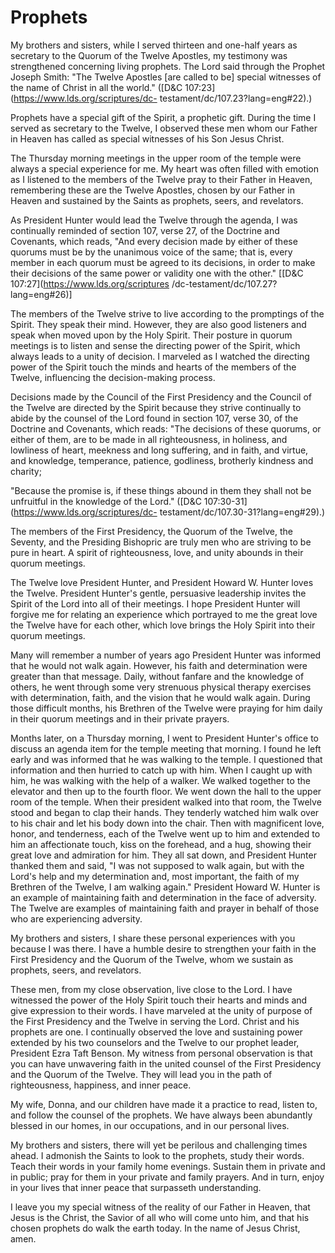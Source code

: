 # Prophets

My brothers and sisters, while I served thirteen and one-half years as
secretary to the Quorum of the Twelve Apostles, my testimony was strengthened
concerning living prophets. The Lord said through the Prophet Joseph Smith:
"The Twelve Apostles [are called to be] special witnesses of the name of
Christ in all the world." ([D&amp;C 107:23](https://www.lds.org/scriptures/dc-
testament/dc/107.23?lang=eng#22).)

Prophets have a special gift of the Spirit, a prophetic gift. During the time
I served as secretary to the Twelve, I observed these men whom our Father in
Heaven has called as special witnesses of his Son Jesus Christ.

The Thursday morning meetings in the upper room of the temple were always a
special experience for me. My heart was often filled with emotion as I
listened to the members of the Twelve pray to their Father in Heaven,
remembering these are the Twelve Apostles, chosen by our Father in Heaven and
sustained by the Saints as prophets, seers, and revelators.

As President Hunter would lead the Twelve through the agenda, I was
continually reminded of section 107, verse 27, of the Doctrine and Covenants,
which reads, "And every decision made by either of these quorums must be by
the unanimous voice of the same; that is, every member in each quorum must be
agreed to its decisions, in order to make their decisions of the same power or
validity one with the other." [[D&amp;C 107:27](https://www.lds.org/scriptures
/dc-testament/dc/107.27?lang=eng#26)]

The members of the Twelve strive to live according to the promptings of the
Spirit. They speak their mind. However, they are also good listeners and speak
when moved upon by the Holy Spirit. Their posture in quorum meetings is to
listen and sense the directing power of the Spirit, which always leads to a
unity of decision. I marveled as I watched the directing power of the Spirit
touch the minds and hearts of the members of the Twelve, influencing the
decision-making process.

Decisions made by the Council of the First Presidency and the Council of the
Twelve are directed by the Spirit because they strive continually to abide by
the counsel of the Lord found in section 107, verse 30, of the Doctrine and
Covenants, which reads: "The decisions of these quorums, or either of them,
are to be made in all righteousness, in holiness, and lowliness of heart,
meekness and long suffering, and in faith, and virtue, and knowledge,
temperance, patience, godliness, brotherly kindness and charity;

"Because the promise is, if these things abound in them they shall not be
unfruitful in the knowledge of the Lord." ([D&amp;C
107:30-31](https://www.lds.org/scriptures/dc-
testament/dc/107.30-31?lang=eng#29).)

The members of the First Presidency, the Quorum of the Twelve, the Seventy,
and the Presiding Bishopric are truly men who are striving to be pure in
heart. A spirit of righteousness, love, and unity abounds in their quorum
meetings.

The Twelve love President Hunter, and President Howard W. Hunter loves the
Twelve. President Hunter's gentle, persuasive leadership invites the Spirit of
the Lord into all of their meetings. I hope President Hunter will forgive me
for relating an experience which portrayed to me the great love the Twelve
have for each other, which love brings the Holy Spirit into their quorum
meetings.

Many will remember a number of years ago President Hunter was informed that he
would not walk again. However, his faith and determination were greater than
that message. Daily, without fanfare and the knowledge of others, he went
through some very strenuous physical therapy exercises with determination,
faith, and the vision that he would walk again. During those difficult months,
his Brethren of the Twelve were praying for him daily in their quorum meetings
and in their private prayers.

Months later, on a Thursday morning, I went to President Hunter's office to
discuss an agenda item for the temple meeting that morning. I found he left
early and was informed that he was walking to the temple. I questioned that
information and then hurried to catch up with him. When I caught up with him,
he was walking with the help of a walker. We walked together to the elevator
and then up to the fourth floor. We went down the hall to the upper room of
the temple. When their president walked into that room, the Twelve stood and
began to clap their hands. They tenderly watched him walk over to his chair
and let his body down into the chair. Then with magnificent love, honor, and
tenderness, each of the Twelve went up to him and extended to him an
affectionate touch, kiss on the forehead, and a hug, showing their great love
and admiration for him. They all sat down, and President Hunter thanked them
and said, "I was not supposed to walk again, but with the Lord's help and my
determination and, most important, the faith of my Brethren of the Twelve, I
am walking again." President Howard W. Hunter is an example of maintaining
faith and determination in the face of adversity. The Twelve are examples of
maintaining faith and prayer in behalf of those who are experiencing
adversity.

My brothers and sisters, I share these personal experiences with you because I
was there. I have a humble desire to strengthen your faith in the First
Presidency and the Quorum of the Twelve, whom we sustain as prophets, seers,
and revelators.

These men, from my close observation, live close to the Lord. I have witnessed
the power of the Holy Spirit touch their hearts and minds and give expression
to their words. I have marveled at the unity of purpose of the First
Presidency and the Twelve in serving the Lord. Christ and his prophets are
one. I continually observed the love and sustaining power extended by his two
counselors and the Twelve to our prophet leader, President Ezra Taft Benson.
My witness from personal observation is that you can have unwavering faith in
the united counsel of the First Presidency and the Quorum of the Twelve. They
will lead you in the path of righteousness, happiness, and inner peace.

My wife, Donna, and our children have made it a practice to read, listen to,
and follow the counsel of the prophets. We have always been abundantly blessed
in our homes, in our occupations, and in our personal lives.

My brothers and sisters, there will yet be perilous and challenging times
ahead. I admonish the Saints to look to the prophets, study their words. Teach
their words in your family home evenings. Sustain them in private and in
public; pray for them in your private and family prayers. And in turn, enjoy
in your lives that inner peace that surpasseth understanding.

I leave you my special witness of the reality of our Father in Heaven, that
Jesus is the Christ, the Savior of all who will come unto him, and that his
chosen prophets do walk the earth today. In the name of Jesus Christ, amen.

